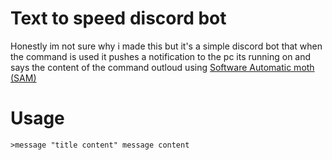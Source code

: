 # Text to speed discord bot

Honestly im not sure why i made this but it's a simple discord bot that when the command is used it pushes a notification to the pc its running on and says the content 
of the command outloud using [Software Automatic moth (SAM)](https://discordier.github.io/sam/)

# Usage
`>message "title content" message content`
